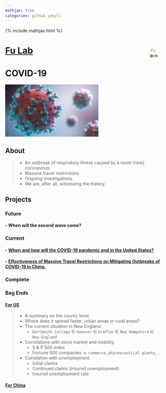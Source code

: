 ```yaml
---
mathjax: true
categories: github jekyll
---
```


{% include mathjax.html %}

# [Fu Lab](https://fudab.github.io) <img src="./images/Logo.png" align = "right" alt="" width="50">

# COVID-19

<p align="left">
<img src="./images/covid-19.png" alt="" width="300">
</p>

## About
> * An outbreak of respiratory illness caused by a novel (new) coronavirus. 
> * Massive travel restrictions.
> * Ongoing investigations.
> * We are, after all, witnessing the history.

## Projects

### Future

#### - When will the second wave come?

### Current

#### - [When and how will the COVID-19 pandemic end in the United States?](https://fudab.github.io/covid-19/us)

#### - [Effectiveness of Massive Travel Restrictions on Mitigating Outbreaks of COVID-19 in China.](https://fudab.github.io/covid-19/china)

### Complete

### Bag Ends

#### [For US](https://fudab.github.io/covid-19/bag_end_us)
> * A summary on the county level.
> * Where does it spread faster, urban areas or rural areas? 
> * The current situation in New England.
>   * `Dartmouth College` $\in$ `Hanover` $\in$ `Grafton` $\in$ `New Hampshire` $\in$ `New England`
> * Correlations with stock market and mobility.
>   * S & P 500 index
>   * Fortune 500 companies: `e-commerce`, `pharmaceutical giants`, ...
> * Correlation with unemployment.
>   * Initial claims
>   * Continued claims (insured unemployment)
>   * Insured unemployment rate

#### [For China](https://fudab.github.io/covid-19/bag_end_china)


